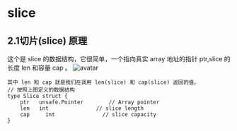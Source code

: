 # slice

## 2.1切片(slice) 原理
这个是 slice 的数据结构，它很简单，一个指向真实 array 地址的指针 ptr,slice 的长度 len 和容量 cap 。
![avatar](http://images2015.cnblogs.com/blog/496176/201605/496176-20160514133733937-1151272381.png)
```
其中 len 和 cap 就是我们在调用 len(slice) 和 cap(slice) 返回的值。
// 按照上图定义的数据结构
type Slice struct {
    ptr   unsafe.Pointer        // Array pointer
    len   int               // slice length
    cap     int               // slice capacity
}
```